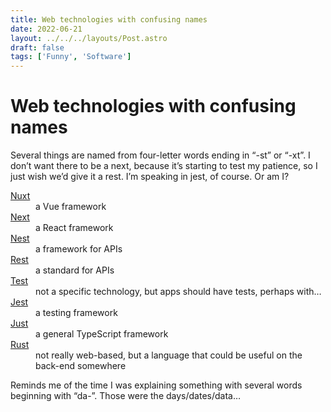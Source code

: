 ```yaml
---
title: Web technologies with confusing names
date: 2022-06-21
layout: ../../../layouts/Post.astro
draft: false
tags: ['Funny', 'Software']
---
```


# Web technologies with confusing names

Several things are named from four-letter words ending in “-st” or “-xt”. I don’t want there to be a next, because it’s starting to test my patience, so I just wish we’d give it a rest. I’m speaking in jest, of course. Or am I?

<dl>
<dt><a href="https://nuxtjs.org/">Nuxt</a></dt>
<dd>a Vue framework</dd>
<dt><a href="https://nextjs.org/">Next</a></dt>
<dd>a React framework</dd>
<dt><a href="https://nestjs.com/">Nest</a></dt>
<dd>a framework for APIs</dd>
<dt><a href="https://en.wikipedia.org/wiki/Representational_state_transfer">Rest</a></dt>
<dd>a standard for APIs</dd>
<dt><a href="https://en.wikipedia.org/wiki/Software_testing">Test</a></dt>
<dd>not a specific technology, but apps should have tests, perhaps with…</dd>
<dt><a href="https://jestjs.io/">Jest</a></dt>
<dd>a testing framework</dd>
<dt><a href="https://github.com/sonnyt/just">Just</a></dt>
<dd>a general TypeScript framework</dd>
<dt><a href="https://www.rust-lang.org/">Rust</a></dt>
<dd>not really web-based, but a language that could be useful on the back-end somewhere</dd>
</dl>

Reminds me of the time I was explaining something with several words beginning with “da-”. Those were the days/<wbr>dates/<wbr>data…
